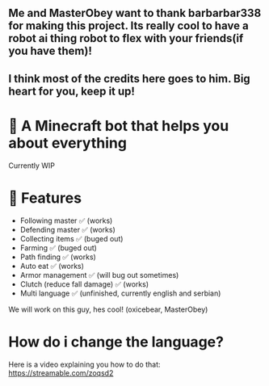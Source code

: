 ## Me and MasterObey want to thank barbarbar338 for making this project. Its really cool to have a robot ai thing robot to flex with your friends(if you have them)!
## I think most of the credits here goes to him. Big heart for you, keep it up!

# 🤖 A Minecraft bot that helps you about everything

Currently WIP

# 🎀 Features

-   Following master ✅ (works)
-   Defending master ✅ (works)
-   Collecting items ✅ (buged out)
-   Farming ✅ (buged out)
-   Path finding ✅ (works)
-   Auto eat ✅ (works)
-   Armor management ✅ (will bug out sometimes)
-   Clutch (reduce fall damage) ✅ (works)
-   Multi language ✅ (unfinished, currently english and serbian)

We will work on this guy, hes cool! (oxicebear, MasterObey)

# How do i change the language?

Here is a video explaining you how to do that:
https://streamable.com/zoqsd2
